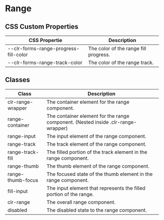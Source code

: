 # Range

## CSS Custom Properties

| CSS Propertie                         | Description                           |
| ------------------------------------- | ------------------------------------- |
| --clr-forms-range-progress-fill-color | The color of the range fill progress. |
| --clr-forms-range-track-color         | The color of the range track.         |

## Classes

| Class             | Description                                                                       |
| ----------------- | --------------------------------------------------------------------------------- |
| clr-range-wrapper | The container element for the range component.                                    |
| range-container   | The container element for the range component. (Nested inside .clr-range-wrapper) |
| range-input       | The input element of the range component.                                         |
| range-track       | The track element of the range component.                                         |
| range-track-fill  | The filled portion of the track element in the range component.                   |
| range-thumb       | The thumb element of the range component.                                         |
| range-thumb-focus | The focused state of the thumb element in the range component.                    |
| fill-input        | The input element that represents the filled portion of the range.                |
| clr-range         | The overall range component.                                                      |
| disabled          | The disabled state to the range component.                                        |
